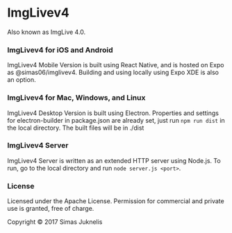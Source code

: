 # ImgLivev4
Also known as ImgLive 4.0.

### ImgLivev4 for iOS and Android

ImgLivev4 Mobile Version is built using React Native, and is hosted on Expo as @simas06/imglivev4. Building and using locally using Expo XDE is also an option.

### ImgLivev4 for Mac, Windows, and Linux

ImgLivev4 Desktop Version is built using Electron. Properties and settings for electron-builder in package.json are already set, just run ```npm run dist``` in the local directory. The built files will be in ./dist

### ImgLivev4 Server

ImgLivev4 Server is written as an extended HTTP server using Node.js. To run, go to the local directory and run ```node server.js <port>```.

### License
Licensed under the Apache License. Permission for commercial and private use is granted, free of charge.

Copyright &copy; 2017 Simas Juknelis
